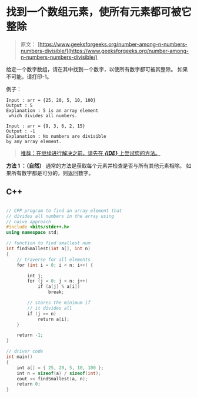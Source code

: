 # 找到一个数组元素，使所有元素都可被它整除

> 原文： [https://www.geeksforgeeks.org/number-among-n-numbers-numbers-divisible/](https://www.geeksforgeeks.org/number-among-n-numbers-numbers-divisible/)

给定一个数字数组，请在其中找到一个数字，以使所有数字都可被其整除。 如果不可能，请打印-1。

例子：

```
Input : arr = {25, 20, 5, 10, 100} 
Output : 5 
Explanation : 5 is an array element
 which divides all numbers.

Input : arr = {9, 3, 6, 2, 15} 
Output : -1 
Explanation : No numbers are divisible
by any array element.

```

> [推荐：在继续进行解决之前，请先在 ***{IDE}*** 上尝试您的方法。](https://ide.geeksforgeeks.org/)

**方法 1 ：（自然）**
通常的方法是获取每个元素并检查是否与所有其他元素相除。 如果所有数字都是可分的，则返回数字。

## C++ 

```cpp

// CPP program to find an array element that  
// divides all numbers in the array using 
// naive approach 
#include <bits/stdc++.h> 
using namespace std; 

// function to find smallest num 
int findSmallest(int a[], int n) 
{ 
    // traverse for all elements 
    for (int i = 0; i < n; i++) { 

        int j; 
        for (j = 0; j < n; j++)  
            if (a[j] % a[i])  
                break; 

        // stores the minimum if 
        // it divides all 
        if (j == n) 
            return a[i]; 
    } 

    return -1; 
} 

// driver code 
int main() 
{ 
    int a[] = { 25, 20, 5, 10, 100 }; 
    int n = sizeof(a) / sizeof(int); 
    cout << findSmallest(a, n); 
    return 0; 
} 

```